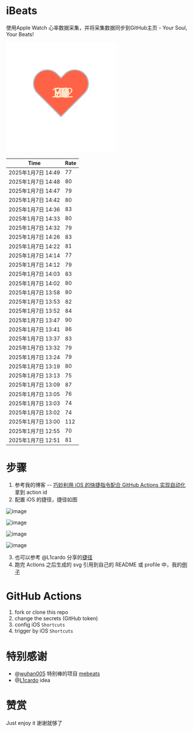 # iBeats
使用Apple Watch 心率数据采集，并将采集数据同步到GitHub主页 - Your Soul, Your Beats!

![](./files/heart.svg)

<!--START_SECTION:my_heart_rate-->
| Time | Rate | 
 | ---- | ---- | 
| 2025年1月7日 14:49 | 77 |
| 2025年1月7日 14:48 | 80 |
| 2025年1月7日 14:47 | 79 |
| 2025年1月7日 14:42 | 80 |
| 2025年1月7日 14:36 | 83 |
| 2025年1月7日 14:33 | 80 |
| 2025年1月7日 14:32 | 79 |
| 2025年1月7日 14:26 | 83 |
| 2025年1月7日 14:22 | 81 |
| 2025年1月7日 14:14 | 77 |
| 2025年1月7日 14:12 | 79 |
| 2025年1月7日 14:03 | 83 |
| 2025年1月7日 14:02 | 80 |
| 2025年1月7日 13:58 | 80 |
| 2025年1月7日 13:53 | 82 |
| 2025年1月7日 13:52 | 84 |
| 2025年1月7日 13:47 | 90 |
| 2025年1月7日 13:41 | 86 |
| 2025年1月7日 13:37 | 83 |
| 2025年1月7日 13:32 | 79 |
| 2025年1月7日 13:24 | 79 |
| 2025年1月7日 13:19 | 80 |
| 2025年1月7日 13:13 | 75 |
| 2025年1月7日 13:09 | 87 |
| 2025年1月7日 13:05 | 76 |
| 2025年1月7日 13:03 | 74 |
| 2025年1月7日 13:02 | 74 |
| 2025年1月7日 13:00 | 112 |
| 2025年1月7日 12:55 | 70 |
| 2025年1月7日 12:51 | 81 |

<!--END_SECTION:my_heart_rate-->

# 步骤
1. 参考我的博客 -- [巧妙利用 iOS 的快捷指令配合 GitHub Actions 实现自动化](https://github.com/yihong0618/gitblog/issues/198) 拿到 action id
2. 配置 iOS 的捷径，捷径如图

![image](https://user-images.githubusercontent.com/15976103/122154218-0db0b480-ce97-11eb-93bb-5aec07c558dc.png)

![image](https://user-images.githubusercontent.com/15976103/122154236-186b4980-ce97-11eb-8e4b-70551a0391ae.png)

![image](https://user-images.githubusercontent.com/15976103/122154268-2d47dd00-ce97-11eb-902e-3acf292265a9.png)

![image](https://user-images.githubusercontent.com/15976103/122174055-fa144680-ceb4-11eb-9be2-3eb83cd516f7.png)

3. 也可以参考 @L1cardo 分享的[捷径](https://www.icloud.com/shortcuts/6ab6047b459c41ad822ad6b94b1c03d4)
4. 跑完 Actions 之后生成的 svg 引用到自己的 README 或 profile 中，我的[例子](https://github.com/yihong0618) 

# GitHub Actions

1. fork or clone this repo
2. change the secrets (GitHub token)
3. config iOS `Shortcuts` 
4. trigger by iOS `Shortcuts`

# 特别感谢
- @[wuhan005](https://github.com/wuhan005) 特别棒的项目 [mebeats](https://github.com/wuhan005/mebeats)
- @[L1cardo](https://github.com/L1cardo) idea

# 赞赏
Just enjoy it
谢谢就够了
